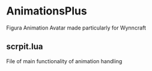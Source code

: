# AnimationsPlus
Figura Animation Avatar made particularly for Wynncraft

## scrpit.lua
File of main functionality of animation handling
